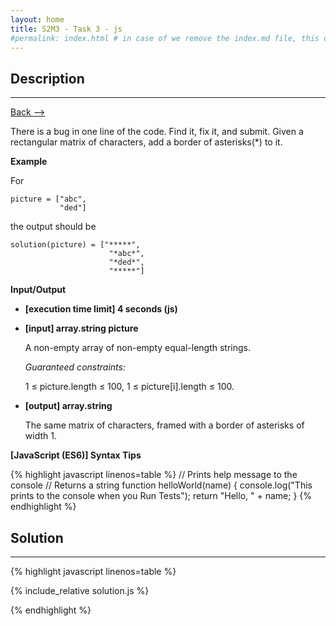 ```yaml
---
layout: home
title: S2M3 - Task 3 - js
#permalink: index.html # in case of we remove the index.md file, this doc will be the index page
---
```


<div class="row">
<div class="columnStmt" markdown="1">

##  Description
------

[Back --> ](../README.md)

There is a bug in one line of the code. Find it, fix it, and submit.
Given a rectangular matrix of characters, add a border of asterisks(*) to it.

**Example**

For
```
picture = ["abc",
           "ded"]
```           
the output should be
```
solution(picture) = ["*****",
                      "*abc*",
                      "*ded*",
                      "*****"]
```
**Input/Output**

* **[execution time limit] 4 seconds (js)**

* **[input] array.string picture**

    A non-empty array of non-empty equal-length strings.

    *Guaranteed constraints:*

    1 ≤ picture.length ≤ 100,
    1 ≤ picture[i].length ≤ 100.

* **[output] array.string**

    The same matrix of characters, framed with a border of asterisks of width 1.

**[JavaScript (ES6)] Syntax Tips**

{% highlight javascript linenos=table %}
// Prints help message to the console
// Returns a string
function helloWorld(name) {
    console.log("This prints to the console when you Run Tests");
    return "Hello, " + name;
}
{% endhighlight %}

</div>
<div class="columnSol" markdown="1">

## Solution
------

{% highlight javascript linenos=table %}

{% include_relative solution.js %}

{% endhighlight %}

</div>
</div>